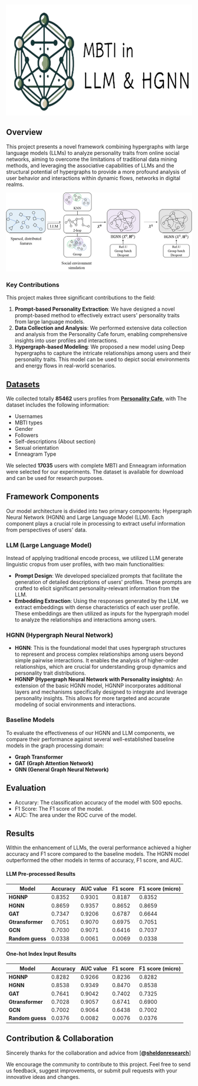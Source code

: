 <p align="center">
    <img src="assets/title.png" height="300">
</p>

## Overview

This project presents a novel framework combining hypergraphs with large language models (LLMs) to analyze personality traits from online social networks, aiming to overcome the limitations of traditional data mining methods, and leveraging the associative capabilities of LLMs and the structural potential of hypergraphs to provide a more profound analysis of user behavior and interactions within dynamic flows, networks in digital realms.

![Image](assets/main_model.png)

### Key Contributions

This project makes three significant contributions to the field:

1. **Prompt-based Personality Extraction**: We have designed a novel prompt-based method to effectively extract users' personality traits from large language models.
2. **Data Collection and Analysis**: We performed extensive data collection and analysis from the Personality Cafe forum, enabling comprehensive insights into user profiles and interactions.
3. **Hypergraph-based Modeling**: We proposed a new model using Deep hypergraphs to capture the intricate relationships among users and their personality traits. This model can be used to depict social environments and energy flows in real-world scenarios.

## [Datasets](data/users_data_all.json)

We collected totally **85462** users profiles from **[Personality Cafe](https://www.personalitycafe.com/)**, with The dataset includes the following information:

- Usernames
- MBTI types
- Gender
- Followers
- Self-descriptions (About section)
- Sexual orientation
- Enneagram Type

We selected **17035** users with complete MBTI and Enneagram information were selected for our experiments. The dataset is available for download and can be used for research purposes.

## Framework Components

Our model architecture is divided into two primary components: Hypergraph Neural Network (HGNN) and Large Language Model (LLM). Each component plays a crucial role in processing to extract useful information from perspectives of users' data.

### LLM (Large Language Model)

Instead of applying traditional encode process, we utilized LLM generate linguistic cropus from user profiles, with two main functionalities:

- **Prompt Design**: We developed specialized prompts that facilitate the generation of detailed descriptions of users' profiles. These prompts are crafted to elicit significant personality-relevant information from the LLM.
- **Embedding Extraction**: Using the responses generated by the LLM, we extract embeddings with dense characteristics of each user profile. These embeddings are then utilized as inputs for the hypergraph model to analyze the relationships and interactions among users.

### HGNN (Hypergraph Neural Network)

- **HGNN**: This is the foundational model that uses hypergraph structures to represent and process complex relationships among users beyond simple pairwise interactions. It enables the analysis of higher-order relationships, which are crucial for understanding group dynamics and personality trait distributions.
- **HGNNP (Hypergraph Neural Network with Personality insights)**: An extension of the basic HGNN model, HGNNP incorporates additional layers and mechanisms specifically designed to integrate and leverage personality insights. This allows for more targeted and accurate modeling of social environments and interactions.

### Baseline Models

To evaluate the effectiveness of our HGNN and LLM components, we compare their performance against several well-established baseline models in the graph processing domain:

- **Graph Transformer**
- **GAT (Graph Attention Network)**
- **GNN (General Graph Neural Network)**

## Evaluation

- Accurary: The classification accuracy of the model with 500 epochs.
- F1 Score: The F1 score of the model.
- AUC: The area under the ROC curve of the model.

## Results

Within the enhancement of LLMs, the overal performance achieved a higher accuracy and F1 score compared to the baseline models. The HGNN model outperformed the other models in terms of accuracy, F1 score, and AUC.

#### LLM Pre-processed Results

| Model          | Accuracy | AUC value | F1 score | F1 score (micro) |
|----------------|----------|-----------|----------|------------------|
| **HGNNP**      | 0.8352   | 0.9301    | 0.8187   | 0.8352           |
| **HGNN**       | 0.8659   | 0.9357    | 0.8652   | 0.8659           |
| **GAT**        | 0.7347   | 0.9206    | 0.6787   | 0.6644           |
| **Gtransformer** | 0.7051 | 0.9070    | 0.6975   | 0.7051           |
| **GCN**        | 0.7030   | 0.9071    | 0.6416   | 0.7037           |
| **Random guess**| 0.0338  | 0.0061    | 0.0069   | 0.0338           |

#### One-hot Index Input Results

| Model          | Accuracy | AUC value | F1 score | F1 score (micro) |
|----------------|----------|-----------|----------|------------------|
| **HGNNP**      | 0.8282   | 0.9266    | 0.8236   | 0.8282           |
| **HGNN**       | 0.8538   | 0.9349    | 0.8470   | 0.8538           |
| **GAT**        | 0.7641   | 0.9042    | 0.7402   | 0.7325           |
| **Gtransformer** | 0.7028 | 0.9057    | 0.6741   | 0.6900           |
| **GCN**        | 0.7002   | 0.9064    | 0.6438   | 0.7002           |
| **Random guess**| 0.0376  | 0.0082    | 0.0076   | 0.0376           |

## Contribution & Collaboration

Sincerely thanks for the collaboration and advice from [**@[sheldonresearch](https://github.com/sheldonresearch)**]

We encourage the community to contribute to this project. Feel free to send us feedback, suggest improvements, or submit pull requests with your innovative ideas and changes.
